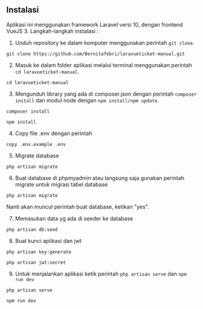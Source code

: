 ## Instalasi

Aplikasi ini menggunakan framework Laravel versi 10, dengan frontend VueJS 3.
Langkah-langkah instalasi :

1. Unduh repository ke dalam komputer menggunakan perintah `git clone`.

```
git clone https://github.com/Bernitafebri/laravueticket-manual.git
```

2. Masuk ke dalam folder aplikasi melalui terminal menggunakan perintah `cd laravueticket-manual`.

```
cd laravueticket-manual
```

3. Mengunduh library yang ada di composer.json dengan perintah `composer install` dan modul node dengan `npm install/npm update`.

```
composer install
```

```
npm install
```

4. Copy file .env dengan perintah

```
copy .env.example .env
```

5. Migrate database

```
php artisan migrate
```

6. Buat database di phpmyadmin atau langsung saja gunakan perintah migrate untuk migrasi tabel database

```
php artisan migrate
```

Nanti akan muncul perintah buat database, ketikan "yes".

7. Memasukan data yg ada di seeder ke database

```
php artisan db:seed
```

8. Buat kunci aplikasi dan jwt

```
php artisan key:generate
```

```
php artisan jwt:secret
```

9. Untuk menjalankan aplikasi ketik perintah `php artisan serve` dan `npm run dev`

```
php artisan serve
```

```
npm run dev
```
